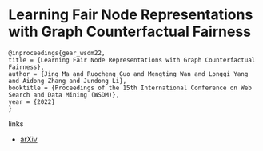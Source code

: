 # Learning Fair Node Representations with Graph Counterfactual Fairness

```
@inproceedings{gear_wsdm22,
title = {Learning Fair Node Representations with Graph Counterfactual Fairness},
author = {Jing Ma and Ruocheng Guo and Mengting Wan and Longqi Yang and Aidong Zhang and Jundong Li},
booktitle = {Proceedings of the 15th International Conference on Web Search and Data Mining (WSDM)},
year = {2022}
}
```

links
- [arXiv](https://arxiv.org/abs/2201.03662)
